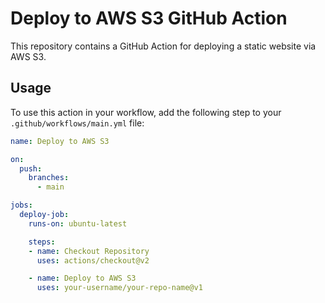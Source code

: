 # Deploy to AWS S3 GitHub Action

This repository contains a GitHub Action for deploying a static website via AWS S3.

## Usage

To use this action in your workflow, add the following step to your `.github/workflows/main.yml` file:

```yaml
name: Deploy to AWS S3

on:
  push:
    branches:
      - main

jobs:
  deploy-job:
    runs-on: ubuntu-latest

    steps:
    - name: Checkout Repository
      uses: actions/checkout@v2

    - name: Deploy to AWS S3
      uses: your-username/your-repo-name@v1
